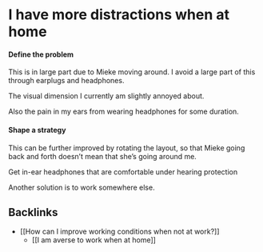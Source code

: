 # I have more distractions when at home
#### Define the problem
This is in large part due to Mieke moving around. I avoid a large part of this through earplugs and headphones.

The visual dimension I currently am slightly annoyed about.

Also the pain in my ears from wearing headphones for some duration.

#### Shape a strategy
This can be further improved by rotating the layout, so that Mieke going back and forth doesn’t mean that she’s going around me. 

Get in-ear headphones that are comfortable under hearing protection

Another solution is to work somewhere else.

## Backlinks
* [[How can I improve working conditions when not at work?]]
	* [[I am averse to work when at home]]

<!-- {BearID:61A4A5EB-C61D-4C4A-8950-1233B6C711FB-51234-00004324E8EBB095} -->
